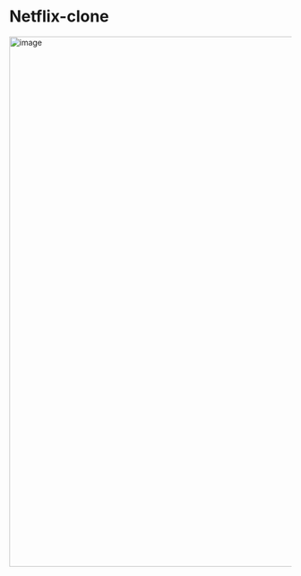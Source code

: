 ﻿# Netflix-clone
<img width="947" alt="image" src="https://github.com/Hemanth-Kumar-04/Netflix-clone/assets/139763023/bd68857c-2551-4652-8e78-f5a2ff945981">
